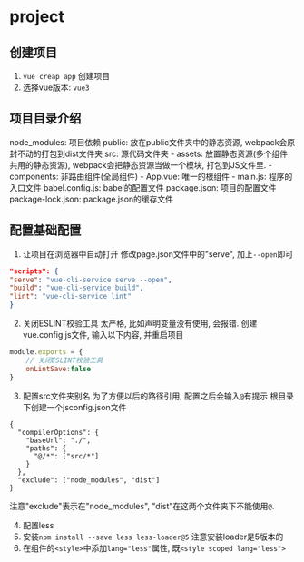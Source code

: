 # project

## 创建项目
1. `vue creap app` 创建项目
2. 选择vue版本: `vue3`


## 项目目录介绍

node_modules: 项目依赖
public: 放在public文件夹中的静态资源, webpack会原封不动的打包到dist文件夹
src: 源代码文件夹
    - assets: 放置静态资源(多个组件共用的静态资源), webpack会把静态资源当做一个模块, 打包到JS文件里.
    - components: 非路由组件(全局组件)
    - App.vue: 唯一的根组件
    - main.js: 程序的入口文件
babel.config.js: babel的配置文件
package.json: 项目的配置文件
package-lock.json: package.json的缓存文件


## 配置基础配置

1. 让项目在浏览器中自动打开
修改page.json文件中的"serve", 加上`--open`即可
```json
"scripts": {
"serve": "vue-cli-service serve --open",
"build": "vue-cli-service build",
"lint": "vue-cli-service lint"
}
```

2. 关闭ESLINT校验工具
太严格, 比如声明变量没有使用, 会报错.
创建vue.config.js文件, 输入以下内容, 并重启项目
```js
module.exports = {
    // 关闭ESLINT校验工具
    onLintSave:false
}
```

3. 配置src文件夹别名
为了方便以后的路径引用, 配置之后会输入`@`有提示
根目录下创建一个jsconfig.json文件
```
{
  "compilerOptions": {
    "baseUrl": "./",
    "paths": {
      "@/*": ["src/*"]
    }
  },
  "exclude": ["node_modules", "dist"]
}
```
注意"exclude"表示在"node_modules", "dist"在这两个文件夹下不能使用`@`.

4. 配置less
1. 安装`npm install --save less less-loader@5` 注意安装loader是5版本的
2. 在组件的`<style>`中添加`lang="less"`属性, 既`<style scoped lang="less">`